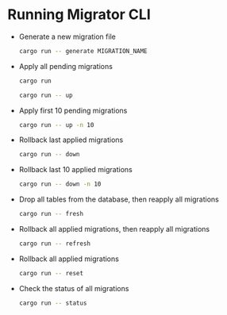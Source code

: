 # Running Migrator CLI

-   Generate a new migration file

    ```sh
    cargo run -- generate MIGRATION_NAME
    ```

-   Apply all pending migrations

    ```sh
    cargo run
    ```

    ```sh
    cargo run -- up
    ```

-   Apply first 10 pending migrations

    ```sh
    cargo run -- up -n 10
    ```

-   Rollback last applied migrations

    ```sh
    cargo run -- down
    ```

-   Rollback last 10 applied migrations

    ```sh
    cargo run -- down -n 10
    ```

-   Drop all tables from the database, then reapply all migrations

    ```sh
    cargo run -- fresh
    ```

-   Rollback all applied migrations, then reapply all migrations

    ```sh
    cargo run -- refresh
    ```

-   Rollback all applied migrations
    ```sh
    cargo run -- reset
    ```
-   Check the status of all migrations
    ```sh
    cargo run -- status
    ```
